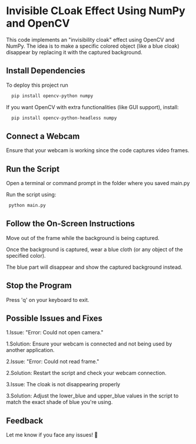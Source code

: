 
# Invisible CLoak Effect Using NumPy and OpenCV

This code implements an "invisibility cloak" effect using OpenCV and NumPy. The idea is to make a specific colored object (like a blue cloak) disappear by replacing it with the captured background.


## Install Dependencies



To deploy this project run

```bash
  pip install opencv-python numpy
```

If you want OpenCV with extra functionalities (like GUI support), install:

```bash
  pip install opencv-python-headless numpy
```


## Connect a Webcam

Ensure that your webcam is working since the code captures video frames.
##  Run the Script

Open a terminal or command prompt in the folder where you saved main.py

Run the script using:

```bash
 python main.py
```

## Follow the On-Screen Instructions

Move out of the frame while the background is being captured.

Once the background is captured, wear a blue cloth (or any object of the specified color).

The blue part will disappear and show the captured background instead.
## Stop the Program

Press 'q' on your keyboard to exit.
## Possible Issues and Fixes

1.Issue: "Error: Could not open camera." 

1.Solution: Ensure your webcam is connected and not being used by another application.

2.Issue: "Error: Could not read frame."	

2.Solution: Restart the script and check your webcam connection.

3.Issue: The cloak is not disappearing properly	

3.Solution: Adjust the lower_blue and upper_blue values in the script to match the exact shade of blue you're using.



## Feedback

Let me know if you face any issues! 🚀


